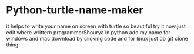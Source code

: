 # Python-turtle-name-maker
it helps to write your name on screen with turtle so beautiful try it now.just edit where writtern programmerShourya in python add my name
for windows and mac download by clicking code and for linux just do git clone thing 
